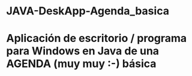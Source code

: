# JAVA-DeskApp-Agenda_basica
# Aplicación de escritorio / programa para Windows en Java de una AGENDA (muy muy :-) básica
